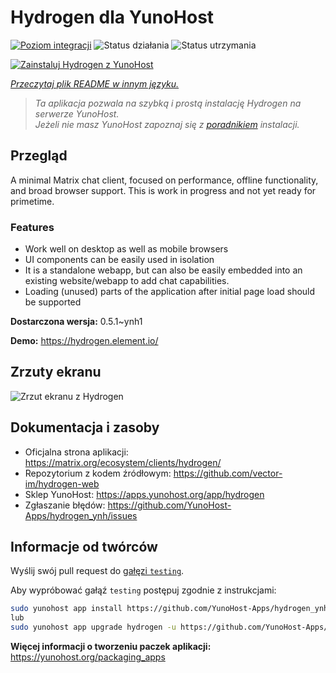 <!--
To README zostało automatycznie wygenerowane przez <https://github.com/YunoHost/apps/tree/master/tools/readme_generator>
Nie powinno być ono edytowane ręcznie.
-->

# Hydrogen dla YunoHost

[![Poziom integracji](https://apps.yunohost.org/badge/integration/hydrogen)](https://ci-apps.yunohost.org/ci/apps/hydrogen/)
![Status działania](https://apps.yunohost.org/badge/state/hydrogen)
![Status utrzymania](https://apps.yunohost.org/badge/maintained/hydrogen)

[![Zainstaluj Hydrogen z YunoHost](https://install-app.yunohost.org/install-with-yunohost.svg)](https://install-app.yunohost.org/?app=hydrogen)

*[Przeczytaj plik README w innym języku.](./ALL_README.md)*

> *Ta aplikacja pozwala na szybką i prostą instalację Hydrogen na serwerze YunoHost.*  
> *Jeżeli nie masz YunoHost zapoznaj się z [poradnikiem](https://yunohost.org/install) instalacji.*

## Przegląd

A minimal Matrix chat client, focused on performance, offline functionality, and broad browser support. This is work in progress and not yet ready for primetime.

### Features

- Work well on desktop as well as mobile browsers
- UI components can be easily used in isolation
- It is a standalone webapp, but can also be easily embedded into an existing website/webapp to add chat capabilities.
- Loading (unused) parts of the application after initial page load should be supported


**Dostarczona wersja:** 0.5.1~ynh1

**Demo:** <https://hydrogen.element.io/>

## Zrzuty ekranu

![Zrzut ekranu z Hydrogen](./doc/screenshots/hydrogen-large.png)

## Dokumentacja i zasoby

- Oficjalna strona aplikacji: <https://matrix.org/ecosystem/clients/hydrogen/>
- Repozytorium z kodem źródłowym: <https://github.com/vector-im/hydrogen-web>
- Sklep YunoHost: <https://apps.yunohost.org/app/hydrogen>
- Zgłaszanie błędów: <https://github.com/YunoHost-Apps/hydrogen_ynh/issues>

## Informacje od twórców

Wyślij swój pull request do [gałęzi `testing`](https://github.com/YunoHost-Apps/hydrogen_ynh/tree/testing).

Aby wypróbować gałąź `testing` postępuj zgodnie z instrukcjami:

```bash
sudo yunohost app install https://github.com/YunoHost-Apps/hydrogen_ynh/tree/testing --debug
lub
sudo yunohost app upgrade hydrogen -u https://github.com/YunoHost-Apps/hydrogen_ynh/tree/testing --debug
```

**Więcej informacji o tworzeniu paczek aplikacji:** <https://yunohost.org/packaging_apps>
